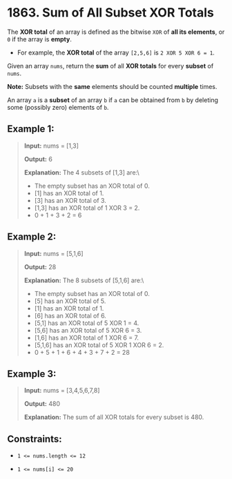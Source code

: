 # 1863. Sum of All Subset XOR Totals

The **XOR total** of an array is defined as the bitwise `XOR` of **all its elements**, or `0` if the array is **empty**.

- For example, the **XOR total** of the array `[2,5,6]` is `2 XOR 5 XOR 6 = 1`.

Given an array `nums`, return the **sum** of all **XOR totals** for every **subset** of `nums`.

**Note:** Subsets with the **same** elements should be counted **multiple** times.

An array `a` is a **subset** of an array `b` if `a` can be obtained from `b` by deleting some (possibly zero) elements of `b`.

## Example 1:

> **Input:** nums = [1,3]
>
> **Output:** 6
>
> **Explanation:** The 4 subsets of [1,3] are:\
>
> - The empty subset has an XOR total of 0.
> - [1] has an XOR total of 1.
> - [3] has an XOR total of 3.
> - [1,3] has an XOR total of 1 XOR 3 = 2.
> - 0 + 1 + 3 + 2 = 6

## Example 2:

> **Input:** nums = [5,1,6]
>
> **Output:** 28
>
> **Explanation:** The 8 subsets of [5,1,6] are:\
>
> - The empty subset has an XOR total of 0.
> - [5] has an XOR total of 5.
> - [1] has an XOR total of 1.
> - [6] has an XOR total of 6.
> - [5,1] has an XOR total of 5 XOR 1 = 4.
> - [5,6] has an XOR total of 5 XOR 6 = 3.
> - [1,6] has an XOR total of 1 XOR 6 = 7.
> - [5,1,6] has an XOR total of 5 XOR 1 XOR 6 = 2.
> - 0 + 5 + 1 + 6 + 4 + 3 + 7 + 2 = 28

## Example 3:

> **Input:** nums = [3,4,5,6,7,8]
>
> **Output:** 480
>
> **Explanation:** The sum of all XOR totals for every subset is 480.

## Constraints:

- `1 <= nums.length <= 12`

- `1 <= nums[i] <= 20`
